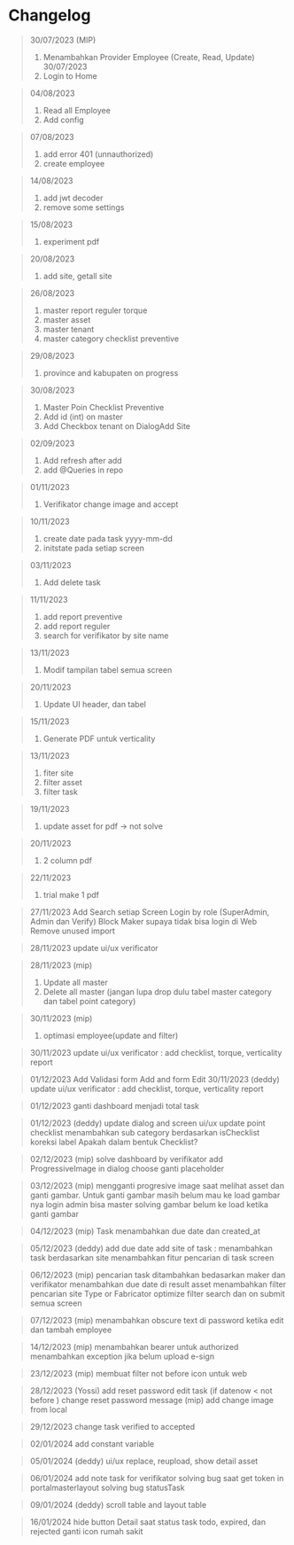 # Changelog
> 30/07/2023 (MIP)
> 1. Menambahkan Provider Employee (Create, Read, Update)
> 30/07/2023 
> 1. Login to Home

> 04/08/2023
> 1. Read all Employee
> 2. Add config

> 07/08/2023
> 1. add error 401 (unnauthorized)
> 2. create employee

> 14/08/2023
> 1. add jwt decoder
> 2. remove some settings

> 15/08/2023
> 1. experiment pdf

> 20/08/2023
> 1. add site, getall site

> 26/08/2023
> 1. master report reguler torque
> 2. master asset
> 3. master tenant
> 4. master category checklist preventive

> 29/08/2023
> 1. province and kabupaten on progress

> 30/08/2023
> 1. Master Poin Checklist Preventive
> 2. Add id (int) on master
> 3. Add Checkbox tenant on DialogAdd Site

> 02/09/2023
> 1. Add refresh after add
> 2. add @Queries in repo

> 01/11/2023
> 1. Verifikator change image and accept

> 10/11/2023
> 1. create date pada task yyyy-mm-dd
> 2. initstate pada setiap screen

> 03/11/2023
> 1. Add delete task

> 11/11/2023
> 1. add report preventive
> 2. add report reguler
> 3. search for verifikator by site name

> 13/11/2023
> 1. Modif tampilan tabel semua screen

> 20/11/2023
> 1. Update UI header, dan tabel 

> 15/11/2023
> 1. Generate PDF untuk verticality

> 13/11/2023
> 1. fiter site
> 2. filter asset
> 3. filter task

> 19/11/2023
> 1. update asset for pdf -> not solve

> 20/11/2023
> 1. 2 column pdf

> 22/11/2023
> 1. trial make 1 pdf

> 27/11/2023
> Add Search setiap Screen
> Login by role (SuperAdmin, Admin dan Verify)
> Block Maker supaya tidak bisa login di Web 
> Remove unused import

> 28/11/2023
> update ui/ux verificator

> 28/11/2023 (mip)
> 1. Update all master
> 2. Delete all master (jangan lupa drop dulu tabel master category dan tabel point category)

> 30/11/2023 (mip)
> 1. optimasi employee(update and filter)

> 30/11/2023
> update ui/ux verificator : add checklist, torque, verticality report

> 01/12/2023
> Add Validasi form Add and form Edit 
> 30/11/2023 (deddy)
> update ui/ux verificator : add checklist, torque, verticality report

> 01/12/2023
> ganti dashboard menjadi total task

> 01/12/2023 (deddy)
> update dialog and screen ui/ux
> update point checklist menambahkan sub category berdasarkan isChecklist
> koreksi label Apakah dalam bentuk Checklist?

> 02/12/2023 (mip)
> solve dashboard by verifikator
> add ProgressiveImage in dialog choose
> ganti placeholder 

> 03/12/2023 (mip)
> mengganti progresive image saat melihat asset dan ganti gambar. Untuk ganti gambar masih belum mau ke load gambar nya
> login admin bisa master
> solving gambar belum ke load ketika ganti gambar

> 04/12/2023 (mip)
> Task menambahkan due date dan created_at

> 05/12/2023 (deddy)
> add due date
> add site of task : menambahkan task berdasarkan site
> menambahkan fitur pencarian di task screen

> 06/12/2023 (mip)
> pencarian task ditambahkan bedasarkan maker dan verifikator
> menambahkan due date di result asset
> menambahkan filter pencarian site Type or Fabricator
> optimize filter search dan on submit semua screen

> 07/12/2023 (mip)
> menambahkan obscure text di password ketika edit dan tambah employee

> 14/12/2023 (mip)
> menambahkan bearer untuk authorized
> menambahkan exception jika belum upload e-sign

> 23/12/2023 (mip)
> membuat filter not before
> icon untuk web

> 28/12/2023 (Yossi)
> add reset password
> edit task (if datenow < not before )
> change reset password message
> (mip)
> add change image from local

> 29/12/2023
> change task verified to accepted

> 02/01/2024
> add constant variable

> 05/01/2024 (deddy)
> ui/ux replace, reupload, show detail asset

> 06/01/2024
> add note task for verifikator
> solving bug saat get token in portalmasterlayout
> solving bug statusTask

> 09/01/2024 (deddy)
> scroll table and layout table

> 16/01/2024
> hide button Detail saat status task todo, expired, dan rejected
> ganti icon rumah sakit 